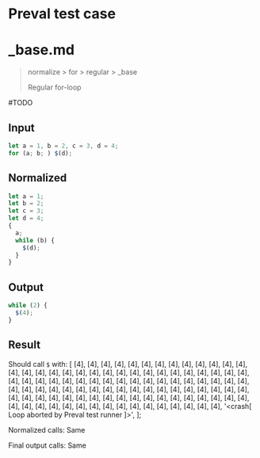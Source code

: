 # Preval test case

# _base.md

> normalize > for > regular > _base
>
> Regular for-loop

#TODO

## Input

`````js filename=intro
let a = 1, b = 2, c = 3, d = 4;
for (a; b; ) $(d);
`````

## Normalized

`````js filename=intro
let a = 1;
let b = 2;
let c = 3;
let d = 4;
{
  a;
  while (b) {
    $(d);
  }
}
`````

## Output

`````js filename=intro
while (2) {
  $(4);
}
`````

## Result

Should call `$` with:
[
  [4],
  [4],
  [4],
  [4],
  [4],
  [4],
  [4],
  [4],
  [4],
  [4],
  [4],
  [4],
  [4],
  [4],
  [4],
  [4],
  [4],
  [4],
  [4],
  [4],
  [4],
  [4],
  [4],
  [4],
  [4],
  [4],
  [4],
  [4],
  [4],
  [4],
  [4],
  [4],
  [4],
  [4],
  [4],
  [4],
  [4],
  [4],
  [4],
  [4],
  [4],
  [4],
  [4],
  [4],
  [4],
  [4],
  [4],
  [4],
  [4],
  [4],
  [4],
  [4],
  [4],
  [4],
  [4],
  [4],
  [4],
  [4],
  [4],
  [4],
  [4],
  [4],
  [4],
  [4],
  [4],
  [4],
  [4],
  [4],
  [4],
  [4],
  [4],
  [4],
  [4],
  [4],
  [4],
  [4],
  [4],
  [4],
  [4],
  [4],
  [4],
  [4],
  [4],
  [4],
  [4],
  [4],
  [4],
  [4],
  [4],
  [4],
  [4],
  [4],
  [4],
  [4],
  [4],
  [4],
  [4],
  [4],
  [4],
  [4],
  [4],
  '<crash[ Loop aborted by Preval test runner ]>',
];

Normalized calls: Same

Final output calls: Same
